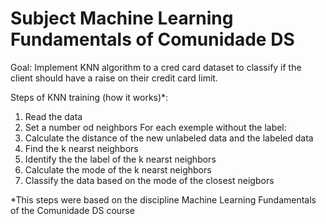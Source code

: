 # Subject Machine Learning Fundamentals of Comunidade DS 
Goal: Implement KNN algorithm to a cred card dataset to classify if the client should have a raise on their credit card limit.

Steps of KNN training (how it works)*:
1) Read the data
2) Set a number od neighbors
For each exemple without the label:
3) Calculate the distance of the new unlabeled data and the labeled data
4) Find the k nearst neighbors 
5) Identify the the label of the k nearst neighbors
6) Calculate the mode of the k nearst neighbors
7) Classify the data based on the mode of the closest neigbors

*This steps were based on the discipline Machine Learning Fundamentals of the Comunidade DS course
